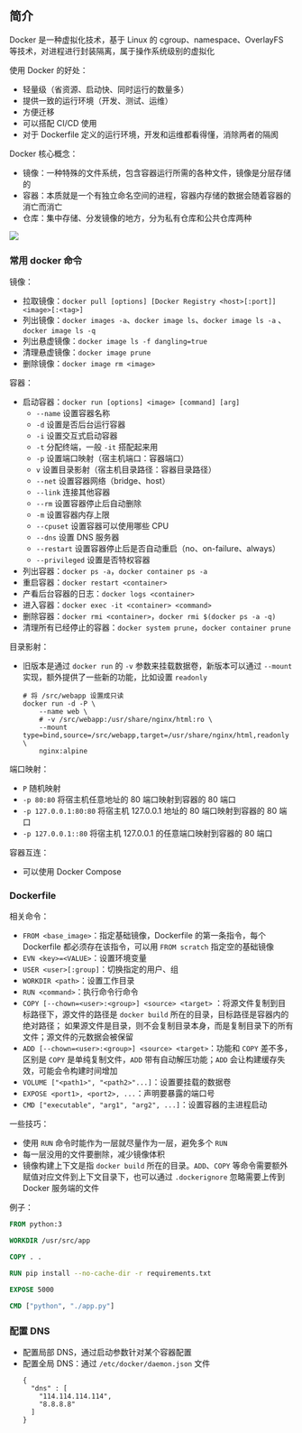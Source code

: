 ## 简介

Docker 是一种虚拟化技术，基于 Linux 的 cgroup、namespace、OverlayFS 等技术，对进程进行封装隔离，属于操作系统级别的虚拟化

使用 Docker 的好处：

- 轻量级（省资源、启动快、同时运行的数量多）
- 提供一致的运行环境（开发、测试、运维）
- 方便迁移
- 可以搭配 CI/CD 使用
- 对于 Dockerfile 定义的运行环境，开发和运维都看得懂，消除两者的隔阂

Docker 核心概念：

- 镜像：一种特殊的文件系统，包含容器运行所需的各种文件，镜像是分层存储的
- 容器：本质就是一个有独立命名空间的进程，容器内存储的数据会随着容器的消亡而消亡
- 仓库：集中存储、分发镜像的地方，分为私有仓库和公共仓库两种

![](https://raw.githubusercontent.com/hsxhr-10/Blog/master/image/docker-1.png)

### 常用 docker 命令

镜像：

- 拉取镜像：`docker pull [options] [Docker Registry <host>[:port]] <image>[:<tag>]`
- 列出镜像：`docker images -a`、`docker image ls`、`docker image ls -a`
  、`docker image ls -q`
- 列出悬虚镜像：`docker image ls -f dangling=true`
- 清理悬虚镜像：`docker image prune`
- 删除镜像：`docker image rm <image>`

容器：

- 启动容器：`docker run [options] <image> [command] [arg]`
    - `--name` 设置容器名称
    - `-d` 设置是否后台运行容器
    - `-i` 设置交互式启动容器
    - `-t` 分配终端，一般 `-it` 搭配起来用
    - `-p` 设置端口映射（宿主机端口：容器端口）
    - `v` 设置目录影射（宿主机目录路径：容器目录路径）
    - `--net` 设置容器网络（bridge、host）
    - `--link` 连接其他容器
    - `--rm` 设置容器停止后自动删除
    - `-m` 设置容器内存上限
    - `--cpuset` 设置容器可以使用哪些 CPU
    - `--dns` 设置 DNS 服务器
    - `--restart` 设置容器停止后是否自动重启（no、on-failure、always）
    - `--privileged` 设置是否特权容器
- 列出容器：`docker ps -a`，`docker container ps -a`
- 重启容器：`docker restart <container>`
- 产看后台容器的日志：`docker logs <container>`
- 进入容器：`docker exec -it <container> <command>`
- 删除容器：`docker rmi <container>`，`docker rmi $(docker ps -a -q)`
- 清理所有已经停止的容器：`docker system prune`，`docker container prune`

目录影射：

- 旧版本是通过 `docker run` 的 `-v` 参数来挂载数据卷，新版本可以通过 `--mount`
  实现，额外提供了一些新的功能，比如设置 `readonly`
  ```
  # 将 /src/webapp 设置成只读
  docker run -d -P \
      --name web \
      # -v /src/webapp:/usr/share/nginx/html:ro \
      --mount type=bind,source=/src/webapp,target=/usr/share/nginx/html,readonly \
      nginx:alpine
  ```

端口映射：

- `P` 随机映射
- `-p 80:80` 将宿主机任意地址的 80 端口映射到容器的 80 端口
- `-p 127.0.0.1:80:80` 将宿主机 127.0.0.1 地址的 80 端口映射到容器的 80 端口
- `-p 127.0.0.1::80` 将宿主机 127.0.0.1 的任意端口映射到容器的 80 端口

容器互连：

- 可以使用 Docker Compose

### Dockerfile

相关命令：

- `FROM <base_image>`：指定基础镜像，Dockerfile 的第一条指令，每个 Dockerfile
  都必须存在该指令，可以用 `FROM scratch` 指定空的基础镜像
- `EVN <key>=<VALUE>`：设置环境变量
- `USER <user>[:group]`：切换指定的用户、组
- `WORKDIR <path>`：设置工作目录
- `RUN <command>`：执行命令行命令
- `COPY [--chown=<user>:<group>] <source> <target>`
  ：将源文件复制到目标路径下，源文件的路径是 `docker build` 所在的目录，目标路径是容器内的绝对路径；
  如果源文件是目录，则不会复制目录本身，而是复制目录下的所有文件；源文件的元数据会被保留
- `ADD [--chown=<user>:<group>] <source> <target>`：功能和 `COPY` 差不多，区别是 `COPY`
  是单纯复制文件，`ADD` 带有自动解压功能；`ADD` 会让构建缓存失效，可能会令构建时间增加
- `VOLUME ["<path1>", "<path2>"...]`：设置要挂载的数据卷
- `EXPOSE <port1>, <port2>, ...`：声明要暴露的端口号
- `CMD ["executable", "arg1", "arg2", ...]`：设置容器的主进程启动

一些技巧：

- 使用 `RUN` 命令时能作为一层就尽量作为一层，避免多个 `RUN`
- 每一层没用的文件要删除，减少镜像体积
- 镜像构建上下文是指 `docker build` 所在的目录。`ADD`、`COPY`
  等命令需要额外赋值对应文件到上下文目录下，也可以通过 `.dockerignore` 忽略需要上传到 Docker 服务端的文件

例子：

```dockerfile
FROM python:3

WORKDIR /usr/src/app

COPY . .

RUN pip install --no-cache-dir -r requirements.txt

EXPOSE 5000

CMD ["python", "./app.py"]
```

### 配置 DNS

- 配置局部 DNS，通过启动参数针对某个容器配置
- 配置全局 DNS：通过 `/etc/docker/daemon.json` 文件
    ```
    {
      "dns" : [
        "114.114.114.114",
        "8.8.8.8"
      ]
    }
    ```
